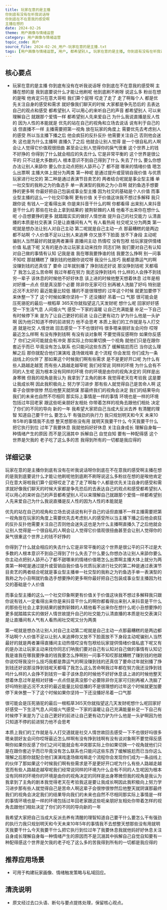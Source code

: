 ```yaml
---
title: 玩家在意的是主播
你到底有没有在听我说话呀
你到底在不在意我的感受啊
主播在想的
date: 2024-02-26
theme: 用户画像与情绪运营
category: 用户画像与情绪运营
topic_code: 用户
source_file: 2024-02-26_用户-玩家在意的是主播.txt
tags: [用户画像与情绪运营, 用户, 都希望别人, 玩家在意的是主播, 你到底有没有在听我说话呀, 你到底在不在意我的感受啊, 主播在想的是]
---
```


## 核心要点
- 玩家在意的是主播
你到底有没有在听我说话呀
你到底在不在意我的感受啊
主播在想的是
我到底要说什么才能让他刷呢
他到底刷不刷呀
说这么多
粉丝在想的是唉
他肯定只在意大哥啦
我们算个屁呀
哎走了走了
走了啊每个人
都是优先关注自身的感受和需求
就好像我们聊天的时候
大家都是争先恐后的
去表达自己的观点和感受
都希望别人
可以用心的来听自己的声音
都希望别人
可以来理解自己
就跟那个爱情一样
都希望别人先来爱自己
为什么我说直播是反人性的
因为人性的本能就是
优先的站在自己的视角和立场去说话
说有利于自己的话
但直播不一样
主播需要把第一视角
放在玩家的角度上
需要优先去考虑别人的感受
所以当主播下播之后
他会疯狂的反扑反扑
他需要关注自己
否则他会迷失
这也是为什么主播啊
直播久了之后
他就会让别人觉得
是一个很自私的人啊
会让人觉得它价值观很扭曲
甚至会让别人觉得你的戾气很重
这个世界上的钱不好挣的
你得到了什么就会相应的失去什么
它是非常平衡的
这个世界是很公平的
只不过是大多数的人
根本意识不到自己得到了什么
失去了什么
要么你想办法让别人来舔你
要么你主动点把别人舔开心了
都不甜
哪来的情绪价值
嗯怎么出票啊
主播大体上就分为两类
第一种呢
是通过提升或营销自我价值
与优质玩家进行社交的
第二种是通过表演节目卖艺的
两者结合呢就是事业型主播
单一社交型的我称之为钓鱼选手
单一表演型的我称之为小丑啊
就钓鱼选手想要挣的更多啊
你最好把自己包装成事业型主播
因为社交的基础是个人价值
而事业型主播的这么一个社交印象啊
更有价值
关于价值这块我不想过多解释
我只跟你说
有钱人一定看得出来
你是来抖音干什么的啊
你都看得
出来别人来抖音是干什么的
那些在社会上拿到结果的
披荆斩棘的人精
他看不出来你在想什么呢
小丑想要挣的更多
就踏踏实实的做好人情世故
提升自己的社交能力
认清直播的本质是社交表演
只是让直播间有人气
有人看热闹
社交呢又分为两类
第一呢就是想办法让别人对自己主动
第二呢就是自己主动一点
那最糟糕的是两边都不站啊
个人价值不足以让别人来追捧
你又放不下脸面
放不下身段
主动呢
骗别人当然最好的就是两者兼得
直播间主动
热情哎
没有包袱
给玩家提供情绪价值
私底下呢
又有的是办法让玩家主动来找你
同志们呐
我们要对自己有认知
对自己做的事情有认知
记我是谁
我在哪我要挣谁的钱
我要怎么挣啊
别一问事不知哎
那就糟糕了
赚到钱的他跟你说哎呀
我没什么技巧
我都是靠运气的啊
没赚到钱的还真信了
要命
过年就别播了
挣到钱还好说
那没挣到钱呢
天都塌了
我怎么这么苦命啊
我过年都在努力
我还没挣到钱呜
什么样的人会挣不到钱
穷一辈子
该休息的时候他不好好休息
该上进的时候他整天想着休息
过年是相对好播一点点
但是真没那个必要
除非你无家可归
别再被人洗脑了好吗
特别是近况不太好的
最近能量比较低
播的不是很理想的
过年这个时候
就更加要停下来休整一下了
这个时候如果你坚持一下
还没播好
吊着一口
气那
很可能会是压死骆驼的最后一根稻草
365天你就指望这几天发财呢
想什么呢
回家好好感受一下生活气息
人间烟火气
感受一下家的温暖
让自己充满能量
补足一下自己
有时候停下来
是为了让自己更好的前进
让自己更有动力
驴为什么他是一头驴啊
因为他只知道不停的前进努力
他不会思考
本质上我们的工作就是与人打交道
就是社交
人情世故
回去感受一下不也很好吗
很多嗯亲朋好友会问你
哎呀最近怎么样啊
有没有挣到钱啊
有没有谈对象啊
不要觉得反感啊你
如果你反感了
你们之间可能就会有冲突
那实际上你如果切换一个视角
就他们只是在跟你套近乎而已
毕竟没有怎么联系
也只能问这些东西了
缓解尴尬而已
当你这么理解之后
那你就配合他们演演戏
逢场做戏嘛
走个流程
你会发现
你们成为一条战线上的伙伴了
那如果这个时候我们啊有些需求
是不是更好开口呢
为什么有些人路越走越宽
而有些人路越走越窄呢
我们经常说
同样的环境
为什么会有不同的人生呢
因为根本没有同样的环境
你的环境是由你的视角决定的
同样是出身寒微
但我的视角是我认为
我拿到了主角的剧本
我觉得老天在考验我
这是要让我成长啊
因此我积极向上
努力学习进步
那有些人就觉得自己是苦命人啊
这辈子会很惨很惨
然后他整天就阴谋
那最终我们的视角会决定
我们的结果导向
我们的未来也自然不尽相同
那实际上事情是一样的事情
环境也是一样的环境
包括过年回老家
跟这些呃亲朋好友相处
你带着怎样的视角去跟他们相处
决定了你们的不同的导向
新的一年
我希望大家把自己当成大反派去养
有清醒的理智
知道自己要干什么
要怎么干
有强劲的执行力
我只规划明天和今天
未来10年5年的事情我不去想
整天想那些没有用
就明天我要干什么
今天我要干什么
把它执行到位
过年了我要休息
我就他妈好好休息
关注自身成长
理解自身每一种情绪产生的原因
而不是沉溺其中
拆解自己
自觉自知
要有一种配得感
这个世界是欠我的
老子吃了这么多的苦
我得到所有的一切都是我应得的

## 详细记录

玩家在意的是主播你到底有没有在听我说话呀你到底在不在意我的感受啊主播在想的是我到底要说什么才能让他刷呢他到底刷不刷呀说这么多粉丝在想的是唉他肯定只在意大哥啦我们算个屁呀哎走了走了走了啊每个人都是优先关注自身的感受和需求就好像我们聊天的时候大家都是争先恐后的去表达自己的观点和感受都希望别人可以用心的来听自己的声音都希望别人可以来理解自己就跟那个爱情一样都希望别人先来爱自己为什么我说直播是反人性的因为人性的本能就是

优先的站在自己的视角和立场去说话说有利于自己的话但直播不一样主播需要把第一视角放在玩家的角度上需要优先去考虑别人的感受所以当主播下播之后他会疯狂的反扑反扑他需要关注自己否则他会迷失这也是为什么主播啊直播久了之后他就会让别人觉得是一个很自私的人啊会让人觉得它价值观很扭曲甚至会让别人觉得你的戾气很重这个世界上的钱不好挣的

你得到了什么就会相应的失去什么它是非常平衡的这个世界是很公平的只不过是大多数的人根本意识不到自己得到了什么失去了什么要么你想办法让别人来舔你要么你主动点把别人舔开心了都不甜哪来的情绪价值嗯怎么出票啊主播大体上就分为两类第一种呢是通过提升或营销自我价值与优质玩家进行社交的第二种是通过表演节目卖艺的两者结合呢就是事业型主播单一社交型的我称之为钓鱼选手单一表演型的我称之为小丑啊就钓鱼选手想要挣的更多啊你最好把自己包装成事业型主播因为社交的基础是个人价值

而事业型主播的这么一个社交印象啊更有价值关于价值这块我不想过多解释我只跟你说有钱人一定看得出来你是来抖音干什么的啊你都看得出来别人来抖音是干什么的那些在社会上拿到结果的披荆斩棘的人精他看不出来你在想什么呢小丑想要挣的更多就踏踏实实的做好人情世故提升自己的社交能力认清直播的本质是社交表演只是让直播间有人气有人看热闹社交呢又分为两类

第一呢就是想办法让别人对自己主动第二呢就是自己主动一点那最糟糕的是两边都不站啊个人价值不足以让别人来追捧你又放不下脸面放不下身段主动呢骗别人当然最好的就是两者兼得直播间主动热情哎没有包袱给玩家提供情绪价值私底下呢又有的是办法让玩家主动来找你同志们呐我们要对自己有认知对自己做的事情有认知记我是谁我在哪我要挣谁的钱我要怎么挣啊别一问事不知哎那就糟糕了赚到钱的他跟你说哎呀我没什么技巧我都是靠运气的啊没赚到钱的还真信了要命过年就别播了挣到钱还好说那没挣到钱呢天都塌了我怎么这么苦命啊我过年都在努力我还没挣到钱呜什么样的人会挣不到钱穷一辈子该休息的时候他不好好休息该上进的时候他整天想着休息过年是相对好播一点点但是真没那个必要除非你无家可归别再被人洗脑了好吗特别是近况不太好的最近能量比较低播的不是很理想的过年这个时候就更加要停下来休整一下了这个时候如果你坚持一下还没播好吊着一口气那

很可能会是压死骆驼的最后一根稻草365天你就指望这几天发财呢想什么呢回家好好感受一下生活气息人间烟火气感受一下家的温暖让自己充满能量补足一下自己有时候停下来是为了让自己更好的前进让自己更有动力驴为什么他是一头驴啊因为他只知道不停的前进努力他不会思考

本质上我们的工作就是与人打交道就是社交人情世故回去感受一下不也很好吗很多嗯亲朋好友会问你哎呀最近怎么样啊有没有挣到钱啊有没有谈对象啊不要觉得反感啊你如果你反感了你们之间可能就会有冲突那实际上你如果切换一个视角就他们只是在跟你套近乎而已毕竟没有怎么联系也只能问这些东西了缓解尴尬而已当你这么理解之后那你就配合他们演演戏逢场做戏嘛走个流程你会发现你们成为一条战线上的伙伴了那如果这个时候我们啊有些需求是不是更好开口呢为什么有些人路越走越宽而有些人路越走越窄呢我们经常说同样的环境为什么会有不同的人生呢因为根本没有同样的环境你的环境是由你的视角决定的同样是出身寒微但我的视角是我认为我拿到了主角的剧本我觉得老天在考验我这是要让我成长啊因此我积极向上努力学习进步那有些人就觉得自己是苦命人啊这辈子会很惨很惨然后他整天就阴谋那最终我们的视角会决定我们的结果导向我们的未来也自然不尽相同那实际上事情是一样的事情环境也是一样的环境包括过年回老家跟这些呃亲朋好友相处你带着怎样的视角去跟他们相处决定了你们的不同的导向新的一年

我希望大家把自己当成大反派去养有清醒的理智知道自己要干什么要怎么干有强劲的执行力我只规划明天和今天未来10年5年的事情我不去想整天想那些没有用就明天我要干什么今天我要干什么把它执行到位过年了我要休息我就他妈好好休息关注自身成长理解自身每一种情绪产生的原因而不是沉溺其中拆解自己自觉自知要有一种配得感这个世界是欠我的老子吃了这么多的苦我得到所有的一切都是我应得的

## 推荐应用场景
- 可用于构建玩家画像、情绪触发策略与私域回应。

## 清洗说明
- 原文经过去口头语、断句与要点提炼处理，保留核心观点。